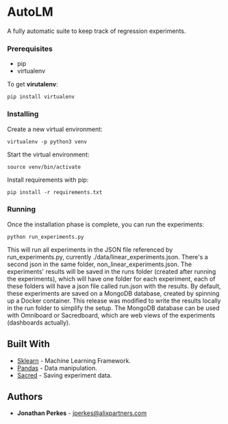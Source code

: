 
# AutoLM

A fully automatic suite to keep track of regression experiments.

### Prerequisites

- pip
- virtualenv


To get **virutalenv**: 
```
pip install virtualenv
``` 

### Installing

Create a new virtual environment:
```
virtualenv -p python3 venv
```    

Start the virtual environment:
```
source venv/bin/activate
```    
Install requirements with pip:
```
pip install -r requirements.txt
```

### Running

Once the installation phase is complete, you can run the experiments:
```
python run_experiments.py
```

This will run all experiments in the JSON file referenced by run_experiments.py, 
currently ./data/linear_experiments.json. There's a second json in the same
folder, non_linear_experiments.json. The experiments' results will be saved in
the runs folder (created after running the experiments), which will have one
folder for each experiment, each of these folders will have a json file called
run.json with the results. By default, these experiments are saved on a MongoDB
database, created by spinning up a Docker container. This release was modified
to write the results locally in the run folder to simplify the setup. The
MongoDB database can be used with Omniboard or Sacredboard, which are web views
of the experiments (dashboards actually).

## Built With

* [Sklearn](https://pypi.org/project/scikit-learn/) - Machine Learning Framework.
* [Pandas](https://pandas.pydata.org/) - Data manipulation.
* [Sacred](https://pypi.org/project/sacred/) - Saving experiment data.

## Authors

* **Jonathan Perkes** - jperkes@alixpartners.com

